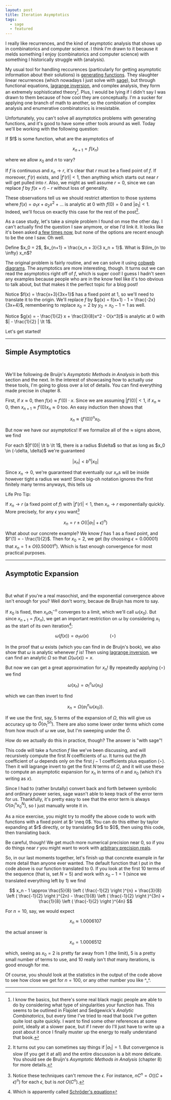 ```yaml
---
layout: post
title: Iteration Asymptotics
tags:
  - sage
  - featured
---
```


I really like recurrences, and the kind of asymptotic
analysis that shows up in combinatorics and computer science. I think I'm drawn
to it because it melds something I enjoy (combinatorics and computer science)
with something I historically struggle with (analysis). 

My usual tool for handling reccurences (particularly for getting asymptotic
information about their solutions) is [generating functions][1]. They slaughter
linear recurrences (which nowadays I just solve with [sage][3]), but through
functional equations, [lagrange inversion][4], and complex analysis, they form
an extremely sophisticated theory[^2]. Plus, I would be lying if I didn't say
I was drawn to them because of how cool they are conceptually. I'm a sucker for
applying one branch of math to another, so the combination of complex analysis
and enumerative combinatorics is irresistable.

Unfortunately, you can't solve all asymptotics problems with generating 
functions, and it's good to have some other tools around as well. Today
we'll be working with the following question:

<div class=boxed markdown=1>
  If $f$ is some function, what are the asymptotics of 

  $$x_{n+1} = f(x_n)$$

  where we allow $x_0$ and $n$ to vary?
</div>

If $f$ is continuous and $x_n \to r$, it's clear that $r$ must be a fixed
point of $f$. If moreover, $f'(r)$ exists, and $|f'(r)| \lt 1$, then anything
which starts out near $r$ will get pulled into $r$. Also, we might as well 
assume $r = 0$, since we can replace $f$ by $f(x+r) - r$ without loss of 
generality. 

These observations tell us we should restrict attention to
those systems where $f(x) = a_1 x + a_2 x^2 + \ldots$ is 
analytic at $0$ with $f(0) = 0$ and $|a_1| \lt 1$. Indeed, we'll focus
on exactly this case for the rest of the post[^4].

As a case study, let's take a simple problem I found on mse the other day.
I can't actually find the question I saw anymore, or else I'd link it. 
It looks like it's been asked [a few times now][6], but none of the options
are recent enough to be the one I saw. Oh well.

<div class=boxed markdown=1>
  Define $x_0 = 2$, $x_{n+1} = \frac{x_n + 3}{3 x_n + 1}$. What is 
  $\lim_{n \to \infty} x_n$?
</div>

The original problem is fairly routine, and we can solve it using 
[cobweb diagrams][8]. The asymptotics are more interesting, though.
It turns out we can read the asymptotics right off of $f$, which is 
super cool! I guess I hadn't seen any examples because people who are in the 
know feel like it's too obvious to talk about, but that makes it the perfect 
topic for a blog post!

Notice $f(x) = \frac{x+3}{3x+1}$ has a fixed point at $1$, so we'll need to
translate it to the origin. We'll replace $f$ by 
$g(x) = f(x+1) - 1 = \frac{-2x}{3x+4}$, remembering to replace $x_0 = 2$
by $y_0 = x_0 - 1 = 1$ as well.

Notice $g(x) = - \frac{1}{2} x + \frac{3}{8}x^2 - O(x^3)$ is analytic at $0$
with $| - \frac{1}{2} | \lt 1$. 

Let's get started!

---

## Simple Asymptotics

<br>

We'll be following de Bruijn's _Asymptotic Methods in Analysis_ in both
this section and the next. In the interest of showcasing how to actually 
_use_ these tools, I'm going to gloss over a lot of details. You can find
everything made precise in chapter $8$.

First, if $x \approx 0$, then $f(x) \approx f'(0) \cdot x$. Since we are 
assuming $|f'(0)| \lt 1$, if $x_n \approx 0$, then 
$x_{n+1} \approx f'(0) x_n \approx 0$ too. An easy induction then shows that

$$
x_n \approx (f'(0))^n x_0.
$$

But now we have our asymptotics! If we formalize all of the $\approx$ signs
above, we find

<div class=boxed markdown=1>
For each $|f'(0)| \lt b \lt 1$, there is a radius $\delta$ so that as long
as $x_0 \in (-\delta, \delta)$ we're guaranteed

$$|x_n| \lt b^n |x_0|$$
</div>

Since $x_n \to 0$, we're guaranteed that eventually our $x_n$s will be inside
however tight a radius we want! Since big-oh notation ignores the first
finitely many terms anyways, this tells us

<div class=boxed markdown=1>
Life Pro Tip:

If $x_n \to r$ (a fixed point of $f$) with $\lvert f'(r) \rvert \lt 1$, then
$x_n \to r$ exponentially quickly. More precisely, for any $\epsilon$ you want[^5]

$$x_n = r \pm O((\lvert a_1 \rvert + \epsilon)^n)$$
</div>

What about our concrete example? We know $f$ has $1$ as a fixed point,
and $f'(1) = - \frac{1}{2}$. Then for $x_0 = 2$, we get 
(by choosing $\epsilon = 0.00001$) that $x_n = 1 \pm O ( 0.50001^n )$.
Which is fast enough convergence for most practical purposes.


---

## Asymptotic Expansion

<br>

But what if you're a real masochist, and the exponential convergence above
isn't enough for you? Well don't worry, becaue de Bruijn has more to say.

If $x_0$ is fixed, then $x_n a_1^{-n}$ converges to a limit, which we'll call
$\omega(x_0)$. But since $x_{n+1} = f(x_n)$, we get an important restriction
on $\omega$ by considering $x_1$ as the start of its own iteration[^3]:

$$
\omega(f(x)) = a_1 \omega(x) \quad \quad \quad \quad (\star)
$$

In the proof that $\omega$ exists (which you can find in de Bruijn's book),
we also show that $\omega$ is analytic whenever $f$ is!
Then using [lagrange inversion][4], we can find an analytic $\Omega$ so that 
$\Omega(\omega(x)) = x$.

But now we can get a great approximation for $x_n$! By repeatedly applying
$(\star)$ we find

$$
\omega(x_n) = a_1^n \omega(x_0)
$$

which we can then invert to find

$$
x_n = \Omega(a_1^n \omega(x_0)).
$$

If we use the first, say, $5$ terms of the expansion of $\Omega$, this will
give us accuracy up to $\tilde{O}(a_1^{5n})$. There are also some lower order terms
which come from how much of $\omega$ we use, but I'm sweeping under the $\tilde{O}$.

How do we actually do this in practice, though? The answer is "with sage"!

This code will take a function $f$ like we've been discussing, and will
recursively compute the first $N$ coefficients of $\omega$. It turns out
the $j$th coefficient of $\omega$ depends only on the first $j-1$ coefficients plus
equation $(\star)$. Then it will lagrange invert to get the first $N$
terms of $\Omega$, and it will use these to compute an asymptotic expansion
for $x_n$ in terms of $n$ and $x_0$ (which it's writing as $x$).

Since I had to (rather brutally) convert back and forth between symbolic
and ordinary power series, sage wasn't able to keep track of the error
term for us. Thankfully, it's pretty easy to see that the error term is
always $O(a_1^n x_0^N)$, so I just manually wrote it in.

<div class="linked_auto">
<script type="text/x-sage">
"""
This is super sloppy because sage actually has two 
different kinds of power series:
  - symbolic power series
  - "ordinary" power series

the ordinary power series are better in almost every way, except they 
don't allow variables inside them! Since we need variables to build the
recurrence that we solve for the next coefficient, this is a problem.

The only way I was able to get this working is by hacking back and
forth between the two types of power series. If anyone has a better way
to do this PLEASE let me know.
"""

def omega(f, x, N):
  """
  Compute the first N terms of omega(x)
  """

  # this is a symbolic power series
  f = f.series(x,N)
  a1 = f.coefficient(x,1)

  # initialize omega (as a symbolic power series)
  o = (0 + x).series(x,N)

  d = var('d')
  for j in range(2,N+1):

    # set up the linear recurrence that defines the jth coefficient.
    # if you didn't believe symbolic series are more cumbersome than 
    # "ordinary" series, hopefully you do now.
    #
    # this comes from looking at the jth coefficient of the equation
    # omega(f(x)) == a1 * omega(x)

    eqn = (o + d * x^j).subs(x=f).series(x,N).coefficient(x,j) == a1 * d
    o = (o + solve(eqn, d)[0].rhs() * x^j).series(x,N)

  # this is a symbolic power series
  return o

def iterationAsymptotics(f,N=5):
  """
  Compute the first N many terms of an asymptotic expansion for x_n
  """
  n = var('n')

  # for some reason extracting the coefficient gives us a constant function
  # and it only breaks things here? Oh well, we'll evaluate it to make
  # sage happy.
  a1 = f.series(x,2).coefficient(x,1)() 

  # we convert o to an ordinary power series, since there's no way
  # to do lagrange inversion to a symbolic power series
  o = omega(f,x,N).power_series(QQbar)

  O = o.reverse() # lagrange inversion

  # dirty hack to convert back to a symbolic series
  return O.truncate().subs(x=(a1^n * o.truncate())).expand().series(x,N)


def stats(f,n=10,N=5):
  """
  Run 1000 tests to see how well the asymptotic expansion
  agrees with the expected output.
  """

  approx = iterationAsymptotics(f,N).truncate().subs(n=n)

  tests = []
  for _ in range(1000):
    x0 = random()

    # compute the exact value of xn
    cur = x0
    for _ in range(n):
      cur = f(cur)

    # compute the approximate value of xn
    guess = approx.subs(x=x0)

    tests += [cur - guess]

  avg_diff = mean([abs(t) for t in tests])
  max_diff = max([abs(t) for t in tests])
  median_diff = median([abs(t) for t in tests])
  show("maximum error: ", max_diff)
  show("mean error:    ", avg_diff)
  show("median error:  ", median_diff)

  show(histogram(tests, bins=50, title="frequency of various signed errors (actual $-$ approximation)"))

show(html("Type in $f$ with fixed point $0$ and $0 < |f'| < 1$"))

@interact
def _(f=input_box(-2*x / (3*x + 4), width=20, label="$f$"), 
      n=input_box(100, width=20, label="$n$"),
      N=input_box(3, width=20, label="$N$")):

  f(x) = f
  a1 = f.series(x,2).coefficient(x,1)() 

  # we have to show things in this weird way to get things on one line
  # it's convenient, though, because it also lets us modify the latex
  # to print the error bounds

  show(html(f"$$f = {latex(f().series(x,N).power_series(QQbar))}$$"))

  show(html(f"$$\\omega = {latex(omega(f,x,N).power_series(QQbar))}$$"))

  series = f"x_n = {latex(iterationAsymptotics(f,N).truncate())}"
  error = f"O \\left ( \\left ( {latex(abs(a1))} \\right )^n x^{N} \\right )"
  show(html("$$" + series + " \\pm " + error + "$$"))

  show("How good is this approximation?")
  stats(f,n,N)
</script>
</div>

<div class=boxed markdown=1>
As a nice exercise, you might try to modify the above code to work with
functions with a fixed point at $r \neq 0$. You can do this either by
taylor expanding at $r$ directly, or by translating $r$ to $0$, then using
this code, then translating back.

Be careful, though! We get much more numerical precision near $0$, so if you
do things near $r$ you might want to work with [arbitrary precision reals][9].
</div>

So, in our last moments together, let's finish up that concrete example in
far more detail than anyone ever wanted. The default function that I put in
the code above is our function translated to $0$. If you look at the first $10$
terms of the sequence (that is, set $N=5$) and work with $x_0 - 1 = 1$ 
(since we translated everything left by $1$) we find

$$
x_n - 1 \approx
\frac{5}{8} \left ( \frac{-1}{2} \right )^{n} +
\frac{3}{8} \left ( \frac{-1}{2} \right )^{2n} -
\frac{1}{8} \left ( \frac{-1}{2} \right )^{3n} +
\frac{1}{8} \left ( \frac{-1}{2} \right )^{4n}
$$

For $n = 10$, say, we would expect 

$$x_n \approx 1.0006107$$

the actual answer is 

$$x_n = 1.0006512$$

which, seeing as $x_0 = 2$ is pretty far away from $1$ (the limit), 
$5$ is a pretty small number of terms to use, 
and $10$ really isn't _that_ many iterations, is good enough for me.

Of course, you should look at the statistics in the output of the code above 
to see how close we get for $n=100$, or any other number you like ^_^.


---

[^2]:
    I know the basics, but there's some real black magic people are 
    able to do by considering what type of singularities your function has. 
    This seems to be outlined in Flajolet and Sedgewick's _Analytic Combinatorics_,
    but every time I've tried to read that book I've gotten quite lost quite 
    quickly. I want to find some other references at some point, ideally at a
    slower pace, but if I never do I'll just have to write up a post about it
    once I finally muster up the energy to really understand that book.

[^3]:
    Which is apparently called [Schröder's equation][7]

[^4]:
    It turns out you can sometimes say things if $|a_1| = 1$. But convergence
    is slow (if you get it at all) and the entire discussion is a bit more 
    delicate. You should see de Bruijn's _Asymptotic Methods in Analysis_
    (chapter $8$) for more details.

[^5]:
    Notice these techniques can't remove the $\epsilon$. For instance, 
    $n C^n = O((C+\epsilon)^n)$ for each $\epsilon$, but is _not_ $O(C^n)$.

[1]: https://en.wikipedia.org/wiki/Generating_function
[2]: https://en.wikipedia.org/wiki/Formal_language
[3]: https://sagemath.org
[4]: https://en.wikipedia.org/wiki/Lagrange_inversion_theorem
[5]: https://en.wikipedia.org/wiki/Regular_language
[6]: https://approach0.xyz/search/?q=%24a_%7Bn%2B1%7D%20%3D%20%5Cfrac%7Ba_n%20%2B%203%7D%7B3a_n%20%2B%201%7D%24&p=1
[7]: https://en.wikipedia.org/wiki/Schr%C3%B6der%27s_equation
[8]: https://en.wikipedia.org/wiki/Cobweb_plot
[9]: https://doc.sagemath.org/html/en/reference/rings_numerical/sage/rings/real_mpfr.html
